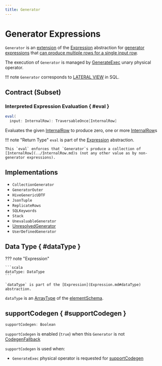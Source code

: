 ```yaml
---
title: Generator
---
```


# Generator Expressions

`Generator` is an [extension](#contract) of the [Expression](Expression.md) abstraction for [generator expressions](#implementations) that [can produce multiple rows for a single input row](#eval).

The execution of `Generator` is managed by [GenerateExec](../physical-operators/GenerateExec.md) unary physical operator.

!!! note
    `Generator` corresponds to [LATERAL VIEW](../sql/AstBuilder.md#withGenerate) in SQL.

## Contract (Subset)

### Interpreted Expression Evaluation { #eval }

```scala
eval(
  input: InternalRow): TraversableOnce[InternalRow]
```

Evaluates the given [InternalRow](../InternalRow.md) to produce zero, one or more [InternalRow](../InternalRow.md)s

!!! note "Return Type"
    `eval` is part of the [Expression](Expression.md#eval) abstraction.
    
    This `eval` enforces that `Generator`s produce a collection of [InternalRow](../InternalRow.md)s (not any other value as by non-generator expressions).

## Implementations

* `CollectionGenerator`
* `GeneratorOuter`
* `HiveGenericUDTF`
* `JsonTuple`
* `ReplicateRows`
* `SQLKeywords`
* `Stack`
* `UnevaluableGenerator`
* [UnresolvedGenerator](UnresolvedGenerator.md)
* `UserDefinedGenerator`

## Data Type { #dataType }

??? note "Expression"

    ```scala
    dataType: DataType
    ```

    `dataType` is part of the [Expression](Expression.md#dataType) abstraction.

`dataType` is an [ArrayType](../types/ArrayType.md) of the [elementSchema](#elementSchema).

## supportCodegen { #supportCodegen }

```scala
supportCodegen: Boolean
```

`supportCodegen` is enabled (`true`) when this `Generator` is not [CodegenFallback](../expressions/CodegenFallback.md)

`supportCodegen` is used when:

* `GenerateExec` physical operator is requested for [supportCodegen](../physical-operators/GenerateExec.md#supportCodegen)

<!---
## Review Me

[[terminate]]
`Generator` uses `terminate` to inform that there are no more rows to process, clean up code, and additional rows can be made here.

[source, scala]
----
terminate(): TraversableOnce[InternalRow] = Nil
----

|===
| [[UnresolvedGenerator]] spark-sql-Expression-UnresolvedGenerator.md[UnresolvedGenerator]
a| Represents an unresolved <<Generator, generator>>.

Created when `AstBuilder` sql/AstBuilder.md#withGenerate[creates] `Generate` unary logical operator for `LATERAL VIEW` that corresponds to the following:

```text
LATERAL VIEW (OUTER)?
generatorFunctionName (arg1, arg2, ...)
tblName
AS? col1, col2, ...
```

`UnresolvedGenerator` is [resolved](../Analyzer.md#ResolveFunctions) to `Generator` by [ResolveFunctions](../Analyzer.md#ResolveFunctions) logical evaluation rule.
|===

[[lateral-view]]
[NOTE]
====
You can only have one generator per select clause that is enforced by [ExtractGenerator](../Analyzer.md#ExtractGenerator) logical evaluation rule, e.g.

```text
scala> xys.select(explode($"xs"), explode($"ys")).show
org.apache.spark.sql.AnalysisException: Only one generator allowed per select clause but found 2: explode(xs), explode(ys);
  at org.apache.spark.sql.catalyst.analysis.Analyzer$ExtractGenerator$$anonfun$apply$20.applyOrElse(Analyzer.scala:1670)
  at org.apache.spark.sql.catalyst.analysis.Analyzer$ExtractGenerator$$anonfun$apply$20.applyOrElse(Analyzer.scala:1662)
  at org.apache.spark.sql.catalyst.plans.logical.LogicalPlan$$anonfun$resolveOperators$1.apply(LogicalPlan.scala:62)
```

If you want to have more than one generator in a structured query you should use `LATERAL VIEW` which is supported in SQL only, e.g.

```text
val arrayTuple = (Array(1,2,3), Array("a","b","c"))
val ncs = Seq(arrayTuple).toDF("ns", "cs")

scala> ncs.show
+---------+---------+
|       ns|       cs|
+---------+---------+
|[1, 2, 3]|[a, b, c]|
+---------+---------+

scala> ncs.createOrReplaceTempView("ncs")

val q = """
  SELECT n, c FROM ncs
  LATERAL VIEW explode(ns) nsExpl AS n
  LATERAL VIEW explode(cs) csExpl AS c
"""

scala> sql(q).show
+---+---+
|  n|  c|
+---+---+
|  1|  a|
|  1|  b|
|  1|  c|
|  2|  a|
|  2|  b|
|  2|  c|
|  3|  a|
|  3|  b|
|  3|  c|
+---+---+
```
====
-->
